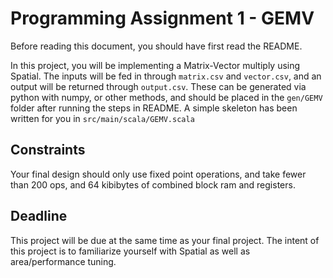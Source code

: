 # Programming Assignment 1 - GEMV
Before reading this document, you should have first read the README.

In this project, you will be implementing a Matrix-Vector multiply using Spatial. The inputs will be fed in through `matrix.csv` and `vector.csv`, and an output will be returned through `output.csv`. These can be generated via python with numpy, or other methods, and should be placed in the `gen/GEMV` folder after running the steps in README. A simple skeleton has been written for you in `src/main/scala/GEMV.scala`


## Constraints
Your final design should only use fixed point operations, and take fewer than 200 ops, and 64 kibibytes of combined block ram and registers.

## Deadline
This project will be due at the same time as your final project. The intent of this project is to familiarize yourself with Spatial as well as area/performance tuning.

